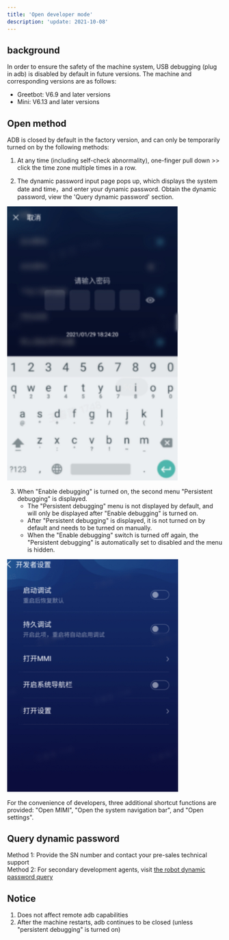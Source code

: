 ```yaml
---
title: 'Open developer mode'
description: 'update: 2021-10-08'
---
```


## background
In order to ensure the safety of the machine system, USB debugging (plug in adb) is disabled by default in future versions. The machine and corresponding versions are as follows:
* Greetbot: V6.9 and later versions
* Mini: V6.13 and later versions

## Open method
ADB is closed by default in the factory version, and can only be temporarily turned on by the following methods:

1. At any time (including self-check abnormality), one-finger pull down >> click the time zone multiple times in a row.

<!-- <video width="270" height="480" controls>
      <source src="/assets/docs/kyma/master/apk-development/docs/assets/one-finger-pull-down.mp4" type="video/mp4"> 
   </video> -->

2. The dynamic password input page pops up, which displays the system date and time，and enter your dynamic password. Obtain the dynamic password, view the 'Query dynamic password' section.

<img src="./assets/dynamic-password.jpeg" width="400px">

3. When "Enable debugging" is turned on, the second menu "Persistent debugging" is displayed.
    * The "Persistent debugging" menu is not displayed by default, and will only be displayed after "Enable debugging" is turned on.
    * After "Persistent debugging" is displayed, it is not turned on by default and needs to be turned on manually.
    * When the "Enable debugging" switch is turned off again, the "Persistent debugging" is automatically set to disabled and the menu is hidden.
    
<img src="./assets/setting-select.jpeg" width="400px">

For the convenience of developers, three additional shortcut functions are provided: "Open MIMI", "Open the system navigation bar", and "Open settings".

## Query dynamic password
Method 1: Provide the SN number and contact your pre-sales technical support  
Method 2: For secondary development agents, visit [the robot dynamic password query](https://wp.orionstar.com/public/dynpass/)

## Notice
1. Does not affect remote adb capabilities
2. After the machine restarts, adb continues to be closed (unless "persistent debugging" is turned on)


